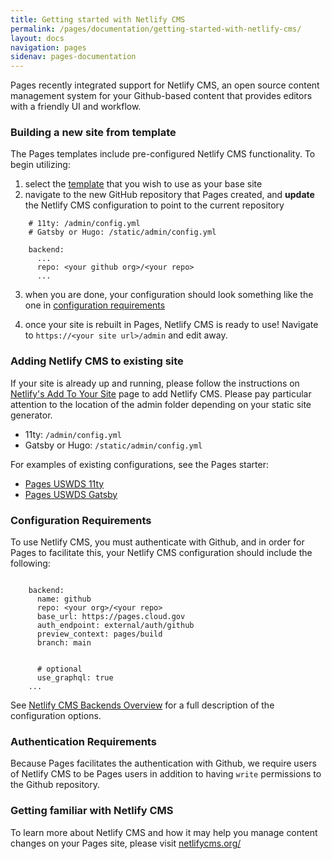 ```yaml
---
title: Getting started with Netlify CMS
permalink: /pages/documentation/getting-started-with-netlify-cms/
layout: docs
navigation: pages
sidenav: pages-documentation
---
```


Pages recently integrated support for Netlify CMS, an open source content management system for your Github-based content that provides editors with a friendly UI and workflow.

### Building a new site from template
The Pages templates include pre-configured Netlify CMS functionality. To begin utilizing:
1. select the [template]({{site.baseurl}}/pages/documentation/templates/) that you wish to use as your base site
2. navigate to the new GitHub repository that Pages created, and **update** the Netlify CMS configuration to point to the current repository

```
    # 11ty: /admin/config.yml
    # Gatsby or Hugo: /static/admin/config.yml

    backend:
      ...
      repo: <your github org>/<your repo>
      ...
```
3. when you are done, your configuration should look something like the one in [configuration requirements](#configuration-requirements)

4. once your site is rebuilt in Pages, Netlify CMS is ready to use! Navigate to `https://<your site url>/admin` and edit away.

### Adding Netlify CMS to existing site
If your site is already up and running, please follow the instructions on [Netlify's Add To Your Site](https://www.netlifycms.org/docs/add-to-your-site/) page to add Netlify CMS. Please pay particular attention to the location of the admin folder depending on your static site generator.

- 11ty: `/admin/config.yml`
- Gatsby or Hugo: `/static/admin/config.yml`

For examples of existing configurations, see the Pages starter:
- [Pages USWDS 11ty](https://github.com/cloud-gov/pages-uswds-11ty/blob/main/admin/config.yml)
- [Pages USWDS Gatsby](https://github.com/cloud-gov/pages-uswds-gatsby/blob/main/static/admin/config.yml)

### Configuration Requirements
To use Netlify CMS, you must authenticate with Github, and in order for Pages to facilitate this, your Netlify CMS configuration should include the following:

```

    backend:
      name: github
      repo: <your org>/<your repo>
      base_url: https://pages.cloud.gov
      auth_endpoint: external/auth/github
      preview_context: pages/build
      branch: main


      # optional
      use_graphql: true
    ...
```

See [Netlify CMS Backends Overview](https://decapcms.org/docs/backends-overview/) for a full description of the configuration options.

### Authentication Requirements
Because Pages facilitates the authentication with Github, we require users of Netlify CMS to be Pages users in addition to having `write` permissions to the Github repository.

### Getting familiar with Netlify CMS
To learn more about Netlify CMS and how it may help you manage content changes on your Pages site, please visit [netlifycms.org/]([https://www.netlifycms.org/)
